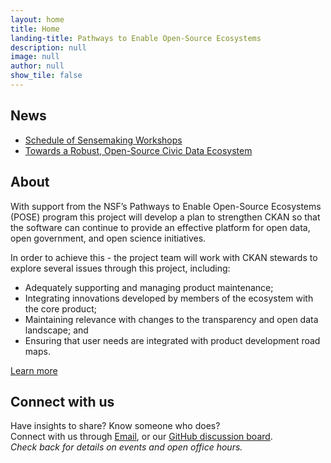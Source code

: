 ```yaml
---
layout: home
title: Home
landing-title: Pathways to Enable Open-Source Ecosystems
description: null
image: null
author: null
show_tile: false
---
```

## News

- [Schedule of Sensemaking Workshops](/2023/05/30/sensemaking.html)
- [Towards a Robust, Open-Source Civic Data Ecosystem](/2022/11/15/Welcome.html) 

## About

With support from the NSF’s Pathways to Enable Open-Source Ecosystems (POSE) program this project will develop a plan to
strengthen CKAN so that the software can continue to provide an effective platform for open data, open government, and
open science initiatives.

In order to achieve this - the project team will work with CKAN stewards to explore several issues through this project,
including:

- Adequately supporting and managing product maintenance;
- Integrating innovations developed by members of the ecosystem with the core product;
- Maintaining relevance with changes to the transparency and open data landscape; and
- Ensuring that user needs are integrated with product development road maps.

[Learn more](/about.html)

## Connect with us

Have insights to share? Know someone who does?  
Connect with us through [Email](mailto:poseckan@pitt.edu), or our [GitHub discussion board](https://github.com/civic-data-ecosystem/civic-data-ecosystem.github.io/discussions/17).  
*Check back for details on events and open office hours.*
